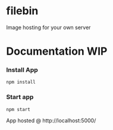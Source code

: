 # filebin
Image hosting for your own server

# Documentation WIP

### Install App
```shell
npm install
```
### Start app
```shell
npm start
```

App hosted @ http://localhost:5000/
